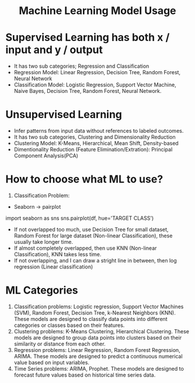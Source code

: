 <h1 align="center">Machine Learning Model Usage</h1>

# Supervised Learning has both x / input and y / output
- It has two sub categories; Regression and Classification
- Regression Model: Linear Regression, Decision Tree, Random Forest, Neural Network
- Classification Model: Logistic Regression, Support Vector Machine, Naive Bayes, Decision Tree, Random Forest, Neural Network.

# Unsupervised Learning 
- Infer patterns from input data without references to labeled outcomes.
- It has two sub categories, Clustering and Dimensionality Reduction
- Clustering Model: K-Means, Hierarchical, Mean Shift, Density-based
- Dimentionality Reduction (Feature Elimination/Extration): Principal Component Analysis(PCA) 

# How to choose what ML to use?
1. Classification Problem:
- Seaborn -> pairplot  

import seaborn as sns
sns.pairplot(df, hue='TARGET CLASS')
- If not overlapped too much, use Decision Tree for small dataset, Random Forest for large dataset (Non-linear Classification), these usually take longer time.
- If almost completely overlapped, then use KNN (Non-linear Classification), KNN takes less time.
- If not overlapping, and I can draw a stright line in between, then log regression (Linear classification)


# ML Categories
1. Classification problems: Logistic regression, Support Vector Machines (SVM), Random Forest, Decision Tree, k-Nearest Neighbors (KNN). These models are designed to classify data points into different categories or classes based on their features.
2. Clustering problems: K-Means Clustering, Hierarchical Clustering. These models are designed to group data points into clusters based on their similarity or distance from each other.
3. Regression problems: Linear Regression, Random Forest Regression, ARIMA. These models are designed to predict a continuous numerical value based on input variables.
4. Time Series problems: ARIMA, Prophet. These models are designed to forecast future values based on historical time series data.
